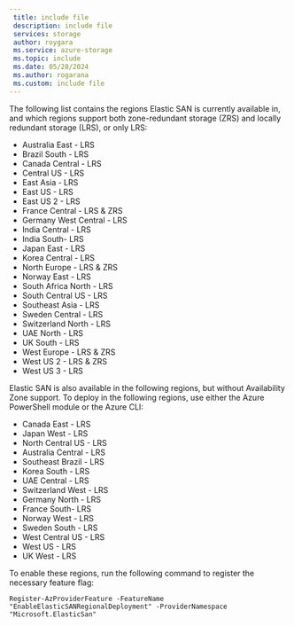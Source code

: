 ```yaml
---
 title: include file
 description: include file
 services: storage
 author: roygara
 ms.service: azure-storage
 ms.topic: include
 ms.date: 05/28/2024
 ms.author: rogarana
 ms.custom: include file
---
```

The following list contains the regions Elastic SAN is currently available in, and which regions support both zone-redundant storage (ZRS) and locally redundant storage (LRS), or only LRS:

- Australia East - LRS
- Brazil South - LRS
- Canada Central - LRS
- Central US - LRS
- East Asia - LRS
- East US - LRS
- East US 2 - LRS
- France Central - LRS & ZRS
- Germany West Central - LRS
- India Central - LRS
- India South- LRS 
- Japan East - LRS
- Korea Central - LRS
- North Europe - LRS & ZRS
- Norway East - LRS
- South Africa North - LRS
- South Central US - LRS
- Southeast Asia - LRS
- Sweden Central - LRS
- Switzerland North - LRS
- UAE North - LRS
- UK South - LRS
- West Europe - LRS & ZRS
- West US 2 - LRS & ZRS
- West US 3 - LRS

Elastic SAN is also available in the following regions, but without Availability Zone support. To deploy in the following regions, use either the Azure PowerShell module or the Azure CLI: 
- Canada East - LRS
- Japan West - LRS
- North Central US - LRS
- Australia Central - LRS
- Southeast Brazil - LRS
- Korea South - LRS
- UAE Central - LRS
- Switzerland West - LRS
- Germany North - LRS
- France South- LRS
- Norway West - LRS
- Sweden South - LRS
- West Central US - LRS
- West US - LRS
- UK West - LRS

To enable these regions, run the following command to register the necessary feature flag: 
```azurepowershell
Register-AzProviderFeature -FeatureName "EnableElasticSANRegionalDeployment" -ProviderNamespace "Microsoft.ElasticSan"
```

